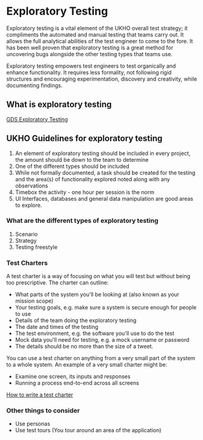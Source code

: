 # Exploratory Testing

Exploratory testing is a vital element of the UKHO overall test strategy; it compliments the automated and manual testing that teams carry out. It allows the full analytical abilities of the test engineer to come to the fore. It has been well proven that exploratory testing is a great method for uncovering bugs alongside the other testing types that teams use.

Exploratory testing empowers test engineers to test organically and enhance functionality. It requires less formality, not following rigid structures and encouraging experimentation, discovery and creativity, while documenting findings.

## What is exploratory testing

[GDS Exploratory Testing](https://www.gov.uk/service-manual/technology/exploratory-testing)

## UKHO Guidelines for exploratory testing

1. An element of exploratory testing should be included in every project, the amount should be down to the team to determine
2. One of the different types should be included
3. While not formally documented, a task should be created for the testing and the area(s) of functionality explored noted along with any observations
4. Timebox the activity - one hour per session is the norm
5. UI Interfaces, databases and general data manipulation are good areas to explore.

### What are the different types of exploratory testing

1. Scenario
2. Strategy
3. Testing freestyle

### Test Charters

A test charter is a way of focusing on what you will test but without being too prescriptive. The charter can outline:

* What parts of the system you'll be looking at (also known as your mission scope)
* Your testing goals, e.g. make sure a system is secure enough for people to use
* Details of the team doing the exploratory testing
* The date and times of the testing
* The test environment, e.g. the software you'll use to do the test
* Mock data you'll need for testing, e.g. a mock username or password
* The details should be no more than the size of a tweet.

You can use a test charter on anything from a very small part of the system to a whole system. An example of a very small charter might be:

* Examine one screen, its inputs and responses
* Running a process end-to-end across all screens

[How to write a test charter](https://www.qualitestgroup.com/resources/knowledge-center/how-to-guide/write-exploratory-test-charter)

### Other things to consider

* Use personas
* Use test tours (You tour around an area of the application)
